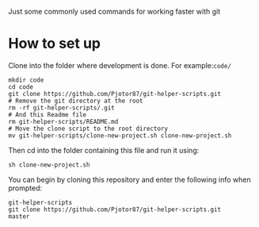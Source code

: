 Just some commonly used commands for working faster with git

# How to set up

Clone into the folder where development is done.
For example:```code/```

```
mkdir code
cd code
git clone https://github.com/Pjotor87/git-helper-scripts.git
# Remove the git directory at the root
rm -rf git-helper-scripts/.git
# And this Readme file
rm git-helper-scripts/README.md
# Move the clone script to the root directory
mv git-helper-scripts/clone-new-project.sh clone-new-project.sh
```

Then cd into the folder containing this file and run it using:
```
sh clone-new-project.sh
```

You can begin by cloning this repository and enter the following info when prompted:
```
git-helper-scripts
git clone https://github.com/Pjotor87/git-helper-scripts.git
master
```
